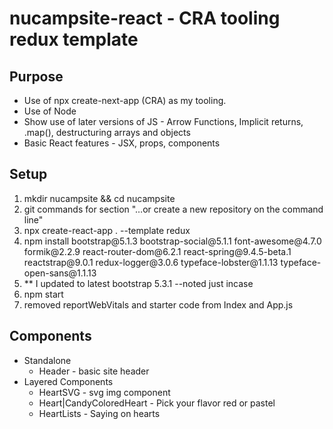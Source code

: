 <h1>nucampsite-react - CRA tooling redux template</h1>

<h2>Purpose</h2>
<ul>
    <li>Use of npx create-next-app (CRA) as my tooling.</li>
    <li>Use of Node</li>
    <li>Show use of later versions of JS - Arrow Functions, Implicit returns, .map(), destructuring arrays and objects</li>
    <li>Basic React features - JSX, props, components</li>
</ul>

<h2>Setup</h2>

<ol>
    <li>mkdir nucampsite && cd nucampsite</li>
    <li>git commands for section "…or create a new repository on the command line"</li>
    <li>npx create-react-app . --template redux</li>
    <li>npm install bootstrap@5.1.3 bootstrap-social@5.1.1 font-awesome@4.7.0 formik@2.2.9 react-router-dom@6.2.1 react-spring@9.4.5-beta.1 reactstrap@9.0.1 redux-logger@3.0.6 typeface-lobster@1.1.13 typeface-open-sans@1.1.13</li>
    <li>** I updated to latest bootstrap 5.3.1 --noted just incase</li>
    <li>npm start</li>
    <li>removed reportWebVitals and starter code from Index and App.js</li>

</ol>

<h2>Components</h2>
<ul>
    <li>Standalone
        <ul>
            <li>Header - basic site header</li>
        </ul>
    </li>
    <li>
        Layered Components
        <ul>
            <li>HeartSVG - svg img component</li>
            <li>Heart|CandyColoredHeart - Pick your flavor red or pastel</li>
            <li>HeartLists - Saying on hearts</li>
        </ul>
    </li>    
</ul>
